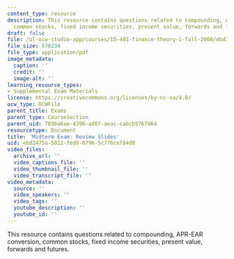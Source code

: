 ```yaml
---
content_type: resource
description: This resource contains questions related to compounding, APR-EAR conversion,
  common stocks, fixed income securities, present value, forwards and futures.
draft: false
file: /ol-ocw-studio-app/courses/15-401-finance-theory-i-fall-2008/ebd2475a5012fed087965c776cef84d0_MIT15_401F08_review_mid.pdf
file_size: 578234
file_type: application/pdf
image_metadata:
  caption: ''
  credit: ''
  image-alt: ''
learning_resource_types:
- Supplemental Exam Materials
license: https://creativecommons.org/licenses/by-nc-sa/4.0/
ocw_type: OCWFile
parent_title: Exams
parent_type: CourseSection
parent_uid: 703ba6ae-4396-ad87-aeac-cabcb57b7864
resourcetype: Document
title: 'Midterm Exam: Review Slides'
uid: ebd2475a-5012-fed0-8796-5c776cef84d0
video_files:
  archive_url: ''
  video_captions_file: ''
  video_thumbnail_file: ''
  video_transcript_file: ''
video_metadata:
  source: ''
  video_speakers: ''
  video_tags: ''
  youtube_description: ''
  youtube_id: ''
---
```

This resource contains questions related to compounding, APR-EAR conversion, common stocks, fixed income securities, present value, forwards and futures.